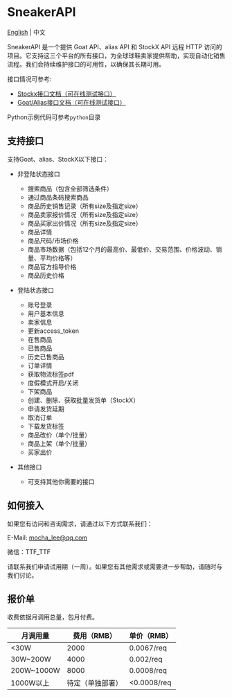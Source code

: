 # SneakerAPI

[English](./README_EN.md) | 中文

SneakerAPI 是一个提供 Goat API、alias API 和 StockX API 远程 HTTP 访问的项目。它支持这三个平台的所有接口，为全球球鞋卖家提供帮助，实现自动化销售流程。我们会持续维护接口的可用性，以确保其长期可用。

接口情况可参考:
- [Stockx接口文档（可在线测试接口）](http://api.spiderx.cc:61030/api/stockx/docs)
- [Goat/Alias接口文档（可在线测试接口）](http://api.spiderx.cc:61030/api/alias/docs)

Python示例代码可参考`python`目录

## 支持接口

支持Goat、alias、StockX以下接口：

- 非登陆状态接口
  - 搜索商品（包含全部筛选条件）
  - 通过商品条码搜索商品
  - 商品历史销售记录（所有size及指定size）
  - 商品卖家报价情况（所有size及指定size）
  - 商品买家出价情况（所有size及指定size）
  - 商品详情
  - 商品尺码/市场价格
  - 商品市场数据（包括12个月的最高价、最低价、交易范围、价格波动、销量、平均价格等）
  - 商品官方指导价格
  - 商品历史价格

- 登陆状态接口
  - 账号登录
  - 用户基本信息
  - 卖家信息
  - 更新access_token
  - 在售商品
  - 已售商品
  - 历史已售商品
  - 订单详情
  - 获取物流标签pdf
  - 度假模式开启/关闭
  - 下架商品
  - 创建、删除、获取批量发货单（StockX）
  - 申请发货延期
  - 取消订单
  - 下载发货标签
  - 商品改价（单个/批量）
  - 商品上架（单个/批量）
  - 买家出价

- 其他接口
  - 可支持其他你需要的接口

## 如何接入

如果您有访问和咨询需求，请通过以下方式联系我们：

E-Mail: mocha_lee@qq.com

微信：TTF_TTF

请联系我们申请试用期（一周）。如果您有其他需求或需要进一步帮助，请随时与我们讨论。

## 报价单

收费依据月调用总量，包月付费。

| 月调用量   | 费用（RMB）      | 单价（RMB） |
| ---------- | ---------------- | ----------- |
| <30W       | 2000             | 0.0067/req  |
| 30W~200W   | 4000             | 0.002/req   |
| 200W~1000W | 8000             | 0.0008/req  |
| 1000W以上  | 待定（单独部署） | <0.0008/req |
